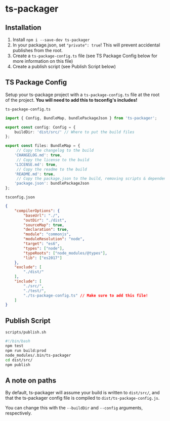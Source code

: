 # ts-packager

## Installation

1. Install `npm i --save-dev ts-packager`
2. In your package.json, set `"private": true`! This will prevent accidental publishes from the root.
3. Create a `ts-package-config.ts` file (see TS Package Config below for more information on this file)
4. Create a publish script (see Publish Script below)

## TS Package Config

Setup your ts-package project with a `ts-package-config.ts` file at the root of the project. **You will need to add this to tsconfig's includes!**

`ts-package-config.ts`
```typescript
import { Config, BundleMap, bundlePackageJson } from 'ts-packager';

export const config: Config = {
	buildDir: 'dist/src/' // Where to put the build files
};

export const files: BundleMap = {
	 // Copy the changelog to the build
	'CHANGELOG.md': true,
	 // Copy the license to the build
	'LICENSE.md': true,
	 // Copy the readme to the build
	'README.md': true,
	 // Copy the package.json to the build, removing scripts & dependencies
	'package.json': bundlePackageJson
};
```

`tsconfig.json`
```json
{
	"compilerOptions": {
		"baseUrl": "./",
		"outDir": "./dist",
		"sourceMap": true,
		"declaration": true,
		"module": "commonjs",
		"moduleResolution": "node",
		"target": "es6",
		"types": ["node"],
		"typeRoots": ["node_modules/@types"],
		"lib": ["es2017"]
	},
	"exclude": [
		"./dist/"
	],
	"include": [
		"./src/",
		"./test/",
		"./ts-package-config.ts" // Make sure to add this file!
	]
}
```

## Publish Script

`scripts/publish.sh`
```bash
#!/bin/bash
npm test
npm run build:prod
node_modules/.bin/ts-packager
cd dist/src/
npm publish
```

## A note on paths

By default, ts-packager will assume your build is written to `dist/src/`, and that the ts-packager config file is compiled to `dist/ts-package-config.js`.

You can change this with the `--buildDir` and `--config` arguments, respectively.
